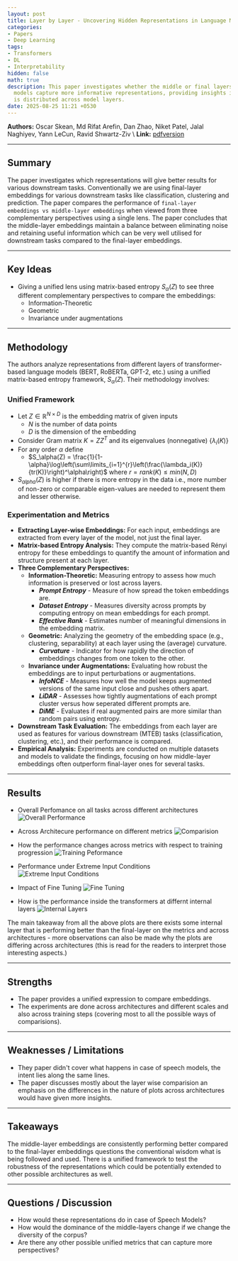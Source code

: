 ```yaml
---
layout: post
title: Layer by Layer - Uncovering Hidden Representations in Language Models
categories:
- Papers
- Deep Learning
tags:
- Transformers
- DL
- Interpretability
hidden: false
math: true
description: This paper investigates whether the middle or final layers of language
  models capture more informative representations, providing insights into how knowledge
  is distributed across model layers.
date: 2025-08-25 11:21 +0530
---
```

**Authors:** Oscar Skean, Md Rifat Arefin, Dan Zhao, Niket Patel, Jalal Naghiyev, Yann LeCun, Ravid Shwartz-Ziv \\
**Link:** [pdfversion](https://arxiv.org/abs/2502.02013)

---

## Summary

The paper investigates which representations will give better results for various downstream tasks. Conventionally we are using final-layer embeddings for various downstream tasks like classification, clustering and prediction. The paper compares the performance of `final-layer embeddings vs middle-layer embeddings` when viewed from three complementary perspectives using a single lens. The paper concludes that the middle-layer embeddings maintain a balance between eliminating noise and retaining useful information which can be very well utilised for downstream tasks compared to the final-layer embeddings.

---

## Key Ideas

- Giving a unified lens using matrix-based entropy $S_{\alpha}(Z)$ to see three different complementary perspectives to compare the embeddings:
  - Information-Theoretic
  - Geometric
  - Invariance under augmentations

---

## Methodology

The authors analyze representations from different layers of transformer-based language models (BERT, RoBERTa, GPT-2, etc.) using a unified matrix-based entropy framework, $S_{\alpha}(Z)$. Their methodology involves:

### Unified Framework
* Let $Z \in \mathbb{R}^{N \times D}$ is the embedding matrix of given inputs
    * $N$ is the number of data points
    * $D$ is the dimension of the embedding
* Consider Gram matrix $K = ZZ^T$ and its eigenvalues (nonnegative) $\{\lambda_i(K)\}$
* For any order $\alpha$ define
    * $S_\alpha(Z) = \frac{1}{1-\alpha}\log\left(\sum\limits_{i=1}^{r}\left(\frac{\lambda_i(K)}{tr(K)}\right)^\alpha\right)$ where $r = rank(K) \le min(N, D)$
* $S_{alpha}(Z)$ is higher if there is more entropy in the data i.e., more number of non-zero or comparable eigen-values are needed to represent them and lesser otherwise.

### Experimentation and Metrics
- **Extracting Layer-wise Embeddings:** For each input, embeddings are extracted from every layer of the model, not just the final layer.
- **Matrix-based Entropy Analysis:** They compute the matrix-based Rényi entropy for these embeddings to quantify the amount of information and structure present at each layer.
- **Three Complementary Perspectives:**
  - **Information-Theoretic:** Measuring entropy to assess how much information is preserved or lost across layers.
    - ***Prompt Entropy*** - Measure of how spread the token embeddings are.
    - ***Dataset Entropy*** - Measures diversity across prompts by computing entropy on mean embeddings for each prompt.
    - ***Effective Rank*** - Estimates number of meaningful dimensions in the embedding matrix.
  - **Geometric:** Analyzing the geometry of the embedding space (e.g., clustering, separability) at each layer using the (average) curvature.
    - ***Curvature*** - Indicator for how rapidly the direction of embeddings changes from one token to the other.
  - **Invariance under Augmentations:** Evaluating how robust the embeddings are to input perturbations or augmentations.
    - ***InfoNCE*** - Measures how well the model keeps augmented versions of the same input close and pushes others apart.
    - ***LiDAR*** - Assesses how tightly augmentations of each prompt cluster versus how seperated different prompts are.
    - ***DiME*** - Evaluates if real augmented pairs are more similar than random pairs using entropy.
- **Downstream Task Evaluation:** The embeddings from each layer are used as features for various downstream (MTEB) tasks (classification, clustering, etc.), and their performance is compared.
- **Empirical Analysis:** Experiments are conducted on multiple datasets and models to validate the findings, focusing on how middle-layer embeddings often outperform final-layer ones for several tasks.

---

## Results

* Overall Perfomance on all tasks across different architectures
![Overall Performance](/assets/img/layer-by-layer/Overall_performance.png)

* Across Architecure performance on different metrics
![Comparision](/assets/img/layer-by-layer/comparision1.png)

* How the performance changes across metrics with respect to training progression
![Training Peformance](/assets/img/layer-by-layer/stepwise_across_layers1.png)

* Performance under Extreme Input Conditions
![Extreme Input Conditions](/assets/img/layer-by-layer/extreme_input_conditions.png)

* Impact of Fine Tuning
![Fine Tuning](/assets/img/layer-by-layer/fine_tuning.png)

* How is the performance inside the transformers at differnt internal layers
![Internal Layers](/assets/img/layer-by-layer/transformer_internal.png)

The main takeaway from all the above plots are there exists some internal layer that is performing better than the final-layer on the metrics and across architectures - more observations can also be made why the plots are differing across architectures (this is read for the readers to interpret those interesting aspects.)

---

## Strengths

- The paper provides a unified expression to compare embeddings.
- The experiments are done across architectures and different scales and also across training steps (covering most to all the possible ways of comparisions).

---

## Weaknesses / Limitations

- They paper didn't cover what happens in case of speech models, the intent lies along the same lines.
- The paper discusses mostly about the layer wise comparision an emphasis on the differences in the nature of plots across architectures would have given more insights.

---

## Takeaways

The middle-layer embeddings are consistently performing better compared to the final-layer embeddings questions the conventional wisdom what is being followed and used. There is a unified framework to test the robustness of the representations which could be potentially extended to other possible architectures as well.

---

## Questions / Discussion

- How would these representations do in case of Speech Models?
- How would the dominance of the middle-layers change if we change the diversity of the corpus?
- Are there any other possible unified metrics that can capture more perspectives?